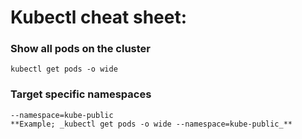 
# Kubectl cheat sheet:

### Show all pods on the cluster
    kubectl get pods -o wide

### Target specific namespaces
    --namespace=kube-public
    **Example; _kubectl get pods -o wide --namespace=kube-public_**